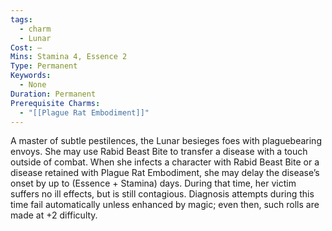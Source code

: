 ```yaml
---
tags:
  - charm
  - Lunar
Cost: —
Mins: Stamina 4, Essence 2
Type: Permanent
Keywords:
  - None
Duration: Permanent
Prerequisite Charms:
  - "[[Plague Rat Embodiment]]"
---
```

A master of subtle pestilences, the Lunar besieges foes with plaguebearing envoys. She may use Rabid Beast Bite to transfer a disease with a touch outside of combat. When she infects a character with Rabid Beast Bite or a disease retained with Plague Rat Embodiment, she may delay the disease’s onset by up to (Essence + Stamina) days. During that time, her victim suffers no ill effects, but is still contagious. Diagnosis attempts during this time fail automatically unless enhanced by magic; even then, such rolls are made at +2 difficulty.
